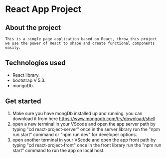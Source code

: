 # React App Project

## About the project
        
    This is a single page application based on React, throw this project we use the power of React to shape and create functional components easily.

## Technologies used
    
- React library.
- bootstrap  V 5.3.
- mongoDb.

## Get started

1. Make sure you have mongDb  installed up and running. you can download it from here https://www.mongodb.com/try/download/shell
1. open a new terminal in your VScode and open the app server path by typing "cd react-project-server"
    once in the server library run the "npm run start" command or "npm run dev" for developer options.
1. open another terminal in your VScode and open the app front path by typing "cd react-project-front"
    once in the front library run the "npm run start" command to run the app on local host.